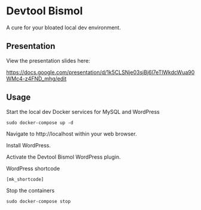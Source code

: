 # Devtool Bismol

A cure for your bloated local dev environment.

## Presentation

View the presentation slides here:

https://docs.google.com/presentation/d/1k5CLSNje03sjBj6l7eTlWkdcWua90WMc4-z4FND_mhg/edit

## Usage

Start the local dev Docker services for MySQL and WordPress

```
sudo docker-compose up -d
```

Navigate to http://localhost within your web browser.

Install WordPress.

Activate the Devtool Bismol WordPress plugin.

WordPress shortcode

```
[mk_shortcode]
```

Stop the containers

```
sudo docker-compose stop
```
